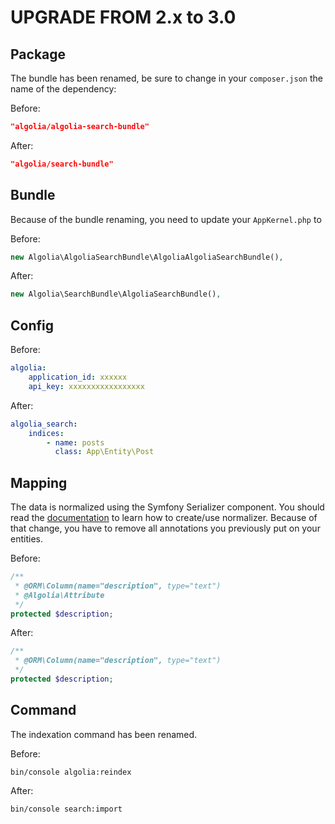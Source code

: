 UPGRADE FROM 2.x to 3.0
=======================

Package
-------
The bundle has been renamed, be sure to change in your `composer.json` the name of the dependency:

Before:
```json
"algolia/algolia-search-bundle"
```

After:
```json
"algolia/search-bundle"
```

Bundle
------

Because of the bundle renaming, you need to update your `AppKernel.php` to 

Before:
```php
new Algolia\AlgoliaSearchBundle\AlgoliaAlgoliaSearchBundle(),
```

After:
```php
new Algolia\SearchBundle\AlgoliaSearchBundle(),
```

Config
------

Before:

```yml
algolia:
    application_id: xxxxxx
    api_key: xxxxxxxxxxxxxxxxx
```

After:

```yml
algolia_search:
    indices:
        - name: posts
          class: App\Entity\Post
```


Mapping
------- 

The data is normalized using the Symfony Serializer component. You should read the [documentation](README.md) to learn how to create/use normalizer.
Because of that change, you have to remove all annotations you previously put on your entities.

Before:
```php
/**
 * @ORM\Column(name="description", type="text")
 * @Algolia\Attribute
 */
protected $description;
```

After:
```php
/**
 * @ORM\Column(name="description", type="text")
 */
protected $description;
```


Command
-------

The indexation command has been renamed.

Before:
```
bin/console algolia:reindex
```

After:
```
bin/console search:import
```

